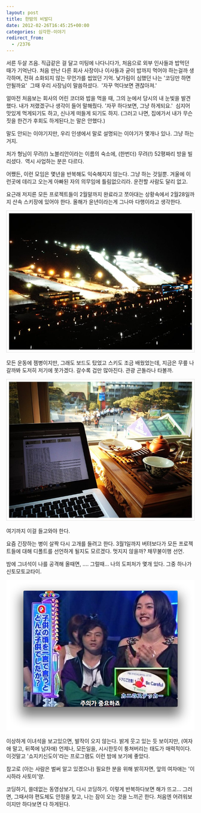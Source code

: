 ```yaml
---
layout: post
title: 한밤의 비발디
date: 2012-02-26T16:45:25+00:00
categories: 심각한-이야기
redirect_from:
  - /2376
---
```


서른 두살 즈음. 직급같은 걸 달고 미팅에 나다니다가, 처음으로 외부 인사들과 밥먹던 때가 기억난다. 처음 만난 다른 회사 사장이나 이사들과 굳이 밥까지 먹어야 하는걸까 생각하며, 전혀 소화되지 않는 무언가를 씹었던 기억. 낯가림이 심했던 나는 '코딩만 하면 안될까요'  그때 우리 사장님이 말씀하셨다.  '자꾸 먹다보면 괜찮아져.'

얼마전 처음보는 회사의 어린 코더와 밥을 먹을 때, 그의 눈에서 당시의 내 눈빛을 발견했다. 내가 저랬겠구나 생각이 들어 말해줬다. '자꾸 하다보면, 그냥 하게되요.'  심지어 맛있게 먹게되기도 하고, 신나게 떠들게 되기도 하지. (그러고 나면, 집에가서 내가 무슨 짓을 한건가 후회도 하게된다,는 말은 안했다.)

말도 안되는 이야기지만, 우리 인생에서 말로 설명되는 이야기가 몇개나 있나. 그냥 하는거지.

처가 형님이 무려(!) 노블리안이라는 이름의 숙소에, (한번더) 무려(!) 52평짜리 방을 빌리셨다.  역시 사업하는 분은 다르다.

어쨌든, 이런 모임은 몇년을 반복해도 익숙해지지 않는다. 그냥 하는 것일뿐. 겨울에 이런곳에 데리고 오는게 아빠된 자의 의무임에 틀림없으리라. 운전할 사람도 달리 없고.

요근래 저지른 모든 프로젝트들이 2월말까지 완료라고 쪼아대는 상황속에서 2월28일까지 산속 스키장에 있어야 한다. 올해가 윤년이라는게 그나마 다행이라고 생각한다.

![ ](/assets/media/uploads_1_cfile9.uf.17661D4D50849A171356D6.jpg)

모든 운동에 젬병이지만, 그래도 보드도 탔었고 스키도 조금 배웠었는데, 지금은 무릎 나갈까봐 도저히 저기에 못가겠다. 갈수록 겁만 많아진다. 관광 곤돌라나 타볼까.

![ ](/assets/media/uploads_1_cfile8.uf.1865244750849A3C252910.jpg)

여기까지 이걸 들고와야 한다.

요즘 긴장하는 병이 살짝 다시 고개를 들려고 한다. 3월1일까지 버텨보다가 모든 프로젝트들에 대해 디폴트를 선언하게 될지도 모르겠다. 멋지지 않을까? 채무불이행 선언.

밤에 그녀석이 나를 공격해 올때면, .... 그럴때... 나의 도피처가 몇개 있다. 그중 하나가 신토모토교타이.

![ ](/assets/media/uploads_1_cfile29.uf.2060B44A4F4A5913075D17.png)

이상하게 이녀석을 보고있으면, 발작이 오지 않는다. 밝게 웃고 있는 듯 보이지만, (여자애 말고, 뒤쪽에 남자애) 언제나, 모든일을, 시시한듯이 퉁쳐버리는 태도가 매력적이다. 이것말고 '쇼지키신도이'라는 프로그램도 이런 밤에 보기에 좋았다.

참고로 (아는 사람은 벌써 알고 있겠으나) 필요한 분을 위해 밝히자면, 앞의 여자애는 '이시하라 사토미'양.

코딩하기, 쓸데없는 동영상보기, 다시 코딩하기. 이렇게 반복하다보면 해가 뜨고... 그러면, 그때서야 편도체도 안정을 찾고, 나는 잠이 오는 것을 느끼곤 한다. 처음엔 어려워보이지만 하다보면 다 하게된다.
